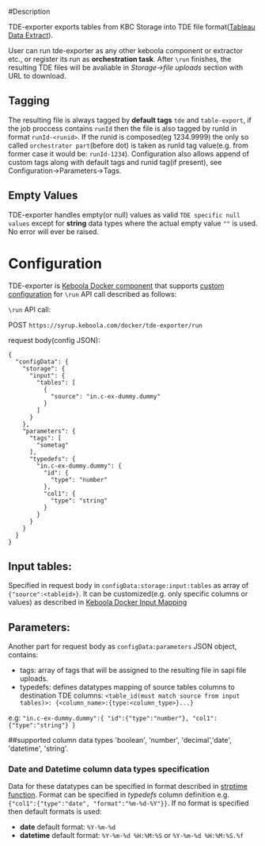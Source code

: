 #Description

TDE-exporter exports tables from KBC Storage into TDE file format([Tableau Data Extract](http://www.tableau.com/about/blog/2014/7/understanding-tableau-data-extracts-part1)).

User can run tde-exporter as any other keboola component or extractor etc., or register its run as **orchestration task**. After `\run` finishes, the resulting TDE files will be avaliable in *Storage->file uploads* section with URL to download. 

## Tagging
The resulting file is always tagged by **default tags** `tde` and `table-export`, if the job proccess contains `runId` then the file is also tagged by runId in format `runId-<runid>`. If the runid is composed(eg 1234.9999) the only so called `orchestrator part`(before dot) is taken as runId tag value(e.g. from former case it would be: `runId-1234`). Configuration also allows append of custom tags along with default tags and runid tag(if present), see Configuration->Parameters->Tags.

## Empty Values
TDE-exporter handles empty(or null) values as valid `TDE specific null values` except for **string** data types where the actual empty value `""` is used. No error will ever be raised.


# Configuration
TDE-exporter is [Keboola Docker component](https://github.com/keboola/docker-bundle) that supports [custom configuration](http://docs.kebooladocker.apiary.io/#reference/run/create-a-job/custom-configuration) for `\run` API call described as follows:

`\run` API call:

POST  `https://syrup.keboola.com/docker/tde-exporter/run`


request body(config JSON):

```
{
  "configData": {
    "storage": {
      "input": {
        "tables": [
          {
            "source": "in.c-ex-dummy.dummy"
          }
        ]
      }
    },
    "parameters": {
      "tags": [
        "sometag"
      ],
      "typedefs": {
        "in.c-ex-dummy.dummy": {
          "id": {
            "type": "number"
          },
          "col1": {
            "type": "string"
          }
        }
      }
    }
  }
}
```
## Input tables:
Specified in request body in `configData:storage:input:tables` as array of `{"source":<tableid>}`. It can be customized(e.g. only specific columns or values) as described in [Keboola Docker Input Mapping](https://github.com/keboola/docker-bundle/blob/master/ENVIRONMENT.md#input-mapping)
## Parameters:
Another part for request body as `configData:parameters` JSON object, contains:

* tags: array of tags that will be assigned to the resulting file in sapi file uploads. 
* typedefs: defines datatypes mapping of source tables columns to destination TDE columns:  `<table_id(must match source from input tables)>: {<column_name>:{type:<column_type>}...}` 

e.g:
`"in.c-ex-dummy.dummy":{
                   "id":{"type":"number"},
                            "col1": {"type":"string"}
        }`


##supported column data types
    'boolean', 'number', 'decimal','date', 'datetime', 'string'.

### Date and Datetime column data types specification
Data for these datatypes can be specified in format described in [strptime function](http://pubs.opengroup.org/onlinepubs/009695399/functions/strptime.html).  Format can be specified in *typedefs* column definition e.g. `{"col1":{"type":"date", "format":"%m-%d-%Y"}}`. If no format is specified then default formats is used:

* **date** default format: `%Y-%m-%d`
* **datetime** default format: `%Y-%m-%d %H:%M:%S` or `%Y-%m-%d %H:%M:%S.%f`
